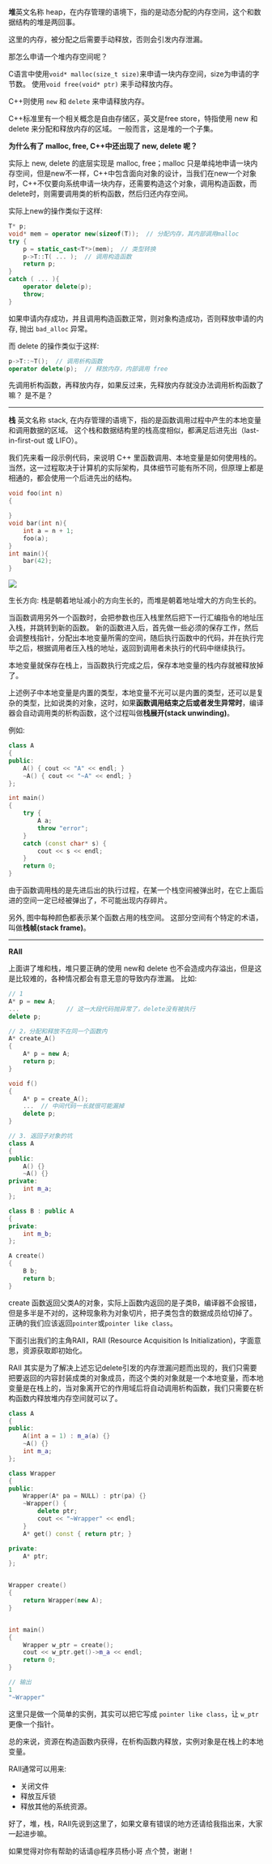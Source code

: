 
**堆**英文名称 heap，在内存管理的语境下，指的是动态分配的内存空间，这个和数据结构的堆是两回事。

这里的内存，被分配之后需要手动释放，否则会引发内存泄漏。

那怎么申请一个堆内存空间呢？

C语言中使用`void* malloc(size_t size)`来申请一块内存空间，size为申请的字节数。 使用`void free(void* ptr)` 来手动释放内存。

C++则使用 `new` 和 `delete` 来申请释放内存。

C++标准里有一个相关概念是自由存储区，英文是free store，特指使用 new 和 delete 来分配和释放内存的区域。 一般而言，这是堆的一个子集。

**为什么有了 malloc, free, C++中还出现了 new, delete 呢？**

实际上 new, delete 的底层实现是 malloc, free；malloc 只是单纯地申请一块内存空间，但是new不一样，C++中包含面向对象的设计，当我们在new一个对象时，C++不仅要向系统申请一块内存，还需要构造这个对象，调用构造函数，而delete时，则需要调用类的析构函数，然后归还内存空间。

实际上new的操作类似于这样:

```cpp
T* p;
void* mem = operator new(sizeof(T));  // 分配内存，其内部调用malloc
try {
    p = static_cast<T*>(mem);  // 类型转换
    p->T::T( ... );  // 调用构造函数
    return p;
}
catch ( ... ){
    operator delete(p);
    throw;
}
```

如果申请内存成功，并且调用构造函数正常，则对象构造成功，否则释放申请的内存, 抛出 `bad_alloc` 异常。

而 delete 的操作类似于这样:

```cpp
p->T::~T();  // 调用析构函数
operator delete(p);  // 释放内存，内部调用 free
```

先调用析构函数，再释放内存，如果反过来，先释放内存就没办法调用析构函数了嘛？ 是不是？

-------------------------------------

**栈** 英文名称 stack, 在内存管理的语境下，指的是函数调用过程中产生的本地变量和调用数据的区域。 这个栈和数据结构里的栈高度相似，都满足后进先出（last-in-first-out 或 LIFO）。

我们先来看一段示例代码，来说明 C++ 里函数调用、本地变量是如何使用栈的。当然，这一过程取决于计算机的实际架构，具体细节可能有所不同，但原理上都是相通的，都会使用一个后进先出的结构。

```cpp
void foo(int n)
{

}
void bar(int n){
    int a = n + 1;
    foo(a);
}
int main(){
    bar(42);
}
```

<img src="./images/stack1.png">

生长方向: 栈是朝着地址减小的方向生长的，而堆是朝着地址增大的方向生长的。

当函数调用另外一个函数时，会把参数也压入栈里然后把下一行汇编指令的地址压入栈，并跳转到新的函数。 新的函数进入后，首先做一些必须的保存工作，然后会调整栈指针，分配出本地变量所需的空间，随后执行函数中的代码，并在执行完毕之后，根据调用者压入栈的地址，返回到调用者未执行的代码中继续执行。

本地变量就保存在栈上，当函数执行完成之后，保存本地变量的栈内存就被释放掉了。 

上述例子中本地变量是内置的类型，本地变量不光可以是内置的类型，还可以是复杂的类型，比如说类的对象，这时，如果**函数调用结束之后或者发生异常时**，编译器会自动调用类的析构函数，这个过程叫做**栈展开(stack unwinding)**。

例如:

```cpp
class A
{
public:
    A() { cout << "A" << endl; }
    ~A() { cout << "~A" << endl; }
};

int main()
{
    try {
        A a;
        throw "error";
    }
    catch (const char* s) {
        cout << s << endl;
    }
    return 0;
}
```

由于函数调用栈的是先进后出的执行过程，在某一个栈空间被弹出时，在它上面后进的空间一定已经被弹出了，不可能出现内存碎片。

另外, 图中每种颜色都表示某个函数占用的栈空间。 这部分空间有个特定的术语，叫做**栈帧(stack frame)**。

--------------------------

**RAII**

上面讲了堆和栈，堆只要正确的使用 new和 delete 也不会造成内存溢出，但是这是比较难的，各种情况都会有意无意的导致内存泄漏。 比如:

```cpp
// 1
A* p = new A;
...             // 这一大段代码抛异常了，delete没有被执行
delete p;
```

```cpp
// 2，分配和释放不在同一个函数内
A* create_A()
{
    A* p = new A;
    return p;
}

void f()
{
    A* p = create_A();
    ...  // 中间代码一长就很可能漏掉
    delete p;
}
```

```cpp
// 3. 返回子对象的坑
class A
{
public:
    A() {}
    ~A() {}
private:
    int m_a;
};

class B : public A
{
private:
    int m_b;
};

A create()
{
    B b;
    return b;
}
```

create 函数返回父类A的对象，实际上函数内返回的是子类B，编译器不会报错，但是多半是不对的，这种现象称为对象切片，把子类包含的数据成员给切掉了。 正确的我们应该返回`pointer`或`pointer like class`。


下面引出我们的主角RAII，RAII (Resource Acquisition Is Initialization)，字面意思，资源获取即初始化。

RAII 其实是为了解决上述忘记delete引发的内存泄漏问题而出现的，我们只需要把要返回的内容封装成类的对象成员，而这个类的对象就是一个本地变量，而本地变量是在栈上的，当对象离开它的作用域后将自动调用析构函数，我们只需要在析构函数内释放堆内存空间就可以了。

```cpp
class A
{
public:
    A(int a = 1) : m_a(a) {}
    ~A() {}
    int m_a;
};

class Wrapper
{
public:
    Wrapper(A* pa = NULL) : ptr(pa) {}
    ~Wrapper() {
        delete ptr;
        cout << "~Wrapper" << endl;
    }
    A* get() const { return ptr; }

private:
    A* ptr;
};


Wrapper create()
{
    return Wrapper(new A);
}


int main()
{
    Wrapper w_ptr = create();
    cout << w_ptr.get()->m_a << endl;
    return 0;
}
```

```cpp
// 输出
1
"~Wrapper"
```

这里只是做一个简单的实例，其实可以把它写成 `pointer like class`，让 `w_ptr`更像一个指针。

总的来说，资源在构造函数内获得，在析构函数内释放，实例对象是在栈上的本地变量。

RAII通常可以用来:

- 关闭文件
- 释放互斥锁
- 释放其他的系统资源。


好了，堆，栈，RAII先说到这里了，如果文章有错误的地方还请给我指出来，大家一起进步嘛。

如果觉得对你有帮助的话请@程序员杨小哥 点个赞，谢谢！
